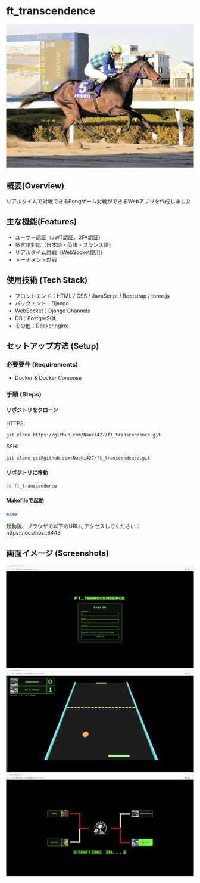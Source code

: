 # ft_transcendence
![トランセンデンス](./readme-images/transcendence.jpg)

## 概要(Overview)

リアルタイムで対戦できるPongゲーム対戦ができるWebアプリを作成しました

## 主な機能(Features)

- ユーザー認証（JWT認証、2FA認証）
- 多言語対応（日本語・英語・フランス語）
- リアルタイム対戦（WebSocket使用）
- トーナメント対戦

## 使用技術 (Tech Stack)

- フロントエンド：HTML / CSS / JavaScript / Bootstrap / three.js
- バックエンド：Django
- WebSocket：Django Channels
- DB：PostgreSQL
- その他：Docker,nginx

## セットアップ方法 (Setup)
### 必要要件 (Requirements)
- Docker & Docker Compose

### 手順 (Steps)
#### リポジトリをクローン
HTTPS:
```bash
git clone https://github.com/Naoki427/ft_transcendence.git
```
SSH:
```bash
git clone git@github.com:Naoki427/ft_transcendence.git
```
#### リポジトリに移動
```bash
cd ft_transcendence
```
#### Makefileで起動
```bash
make
```

起動後、ブラウザで以下のURLにアクセスしてください：  
https::/localhost:8443
## 画面イメージ (Screenshots)
![signin](./readme-images/signin.png)
![game](./readme-images/game.png)
![tournament](./readme-images/tournament.png)
